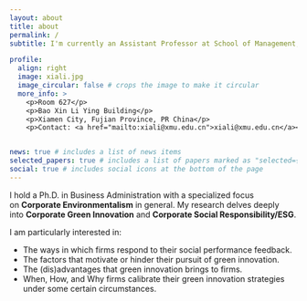 ```yaml
---
layout: about
title: about
permalink: /
subtitle: I'm currently an Assistant Professor at School of Management, Xiamen University.

profile:
  align: right
  image: xiali.jpg
  image_circular: false # crops the image to make it circular
  more_info: >
    <p>Room 627</p>
    <p>Bao Xin Li Ying Building</p>
    <p>Xiamen City, Fujian Province, PR China</p>
    <p>Contact: <a href="mailto:xiali@xmu.edu.cn">xiali@xmu.edu.cn</a></p>


news: true # includes a list of news items
selected_papers: true # includes a list of papers marked as "selected={true}"
social: true # includes social icons at the bottom of the page
---
```

I hold a Ph.D. in Business Administration with a specialized focus on **Corporate Environmentalism** in general. My research delves deeply into **Corporate Green Innovation** and **Corporate Social Responsibility/ESG**.

I am particularly interested in:

- The ways in which firms respond to their social performance feedback.
- The factors that motivate or hinder their pursuit of green innovation.
- The (dis)advantages that green innovation brings to firms.
- When, How, and Why firms calibrate their green innovation strategies under some certain circumstances.

